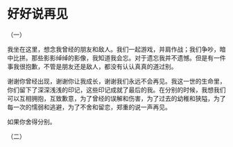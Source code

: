 # 好好说再见


（一）


我坐在这里，想念我曾经的朋友和敌人。我们一起游戏，并肩作战；我们争吵，暗中比拼。那些影影绰绰的影像，我知道我会忘。对于遗忘我并不遗憾。但是有一件事我很抱歉，不管是朋友还是敌人，都没有认认真真的道过别。


谢谢你曾经出现，谢谢你让我成长，谢谢我们永远不会再见。我这一世的生命里，你们留下了深深浅浅的印记，这些印记成就了最后的我。在分别的时候，我想我们可以互相拥抱，互致歉意，为了曾经的误解和伤害，为了过去的幼稚和狭隘，为了每一次的懦弱和逃避，为了不舍和留恋，郑重的说一声再见。


如果你舍得分别。



（二）




